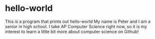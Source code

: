 # hello-world
This is a program that prints out hello-world
My name is Peter and I am a senior in high school. I take AP Computer Science right now, so it is my interest to learn a little bit more about computer science on Github!
